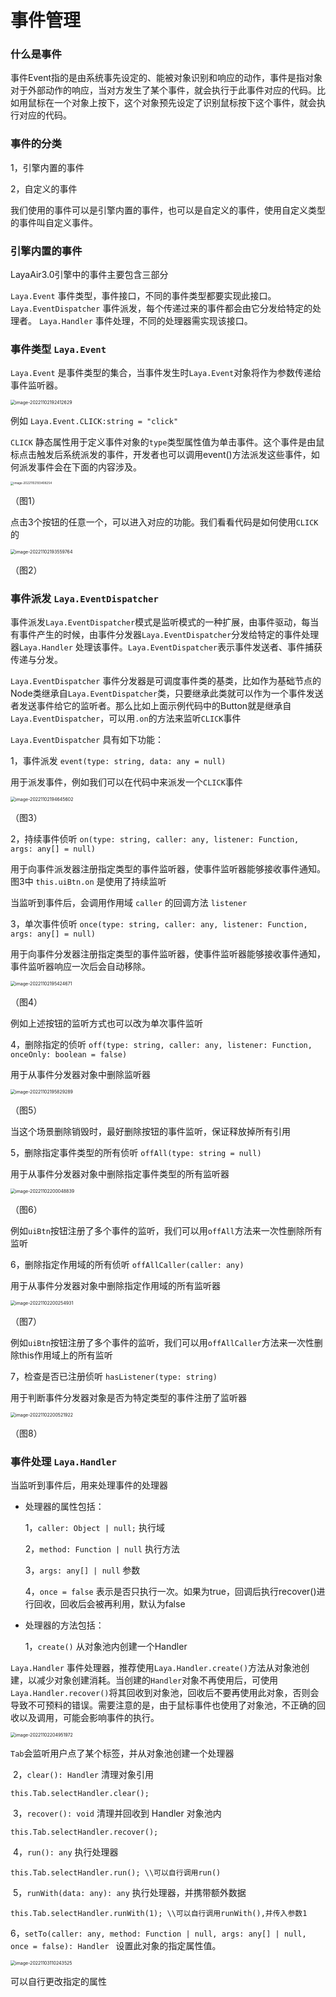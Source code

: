 # 事件管理

### 什么是事件

事件Event指的是由系统事先设定的、能被对象识别和响应的动作，事件是指对象对于外部动作的响应，当对方发生了某个事件，就会执行于此事件对应的代码。比如用鼠标在一个对象上按下，这个对象预先设定了识别鼠标按下这个事件，就会执行对应的代码。

### 事件的分类

1，引擎内置的事件

2，自定义的事件

我们使用的事件可以是引擎内置的事件，也可以是自定义的事件，使用自定义类型的事件叫自定义事件。

### 引擎内置的事件

LayaAir3.0引擎中的事件主要包含三部分

`Laya.Event` 事件类型，事件接口，不同的事件类型都要实现此接口。
`Laya.EventDispatcher` 事件派发，每个传递过来的事件都会由它分发给特定的处理者。
`Laya.Handler` 事件处理，不同的处理器需实现该接口。

### 事件类型 `Laya.Event`

`Laya.Event` 是事件类型的集合，当事件发生时`Laya.Event`对象将作为参数传递给事件监听器。

<img src="images/1.png" alt="image-20221102192412629" style="zoom: 50%;" /> 

例如 `Laya.Event.CLICK:string = "click"`

`CLICK` 静态属性用于定义事件对象的`type`类型属性值为单击事件。这个事件是由鼠标点击触发后系统派发的事件，开发者也可以调用event()方法派发这些事件，如何派发事件会在下面的内容涉及。

<img src="images/2.png" alt="image-20221102193408254" style="zoom: 33%;" /> 

（图1）

点击3个按钮的任意一个，可以进入对应的功能。我们看看代码是如何使用`CLICK` 的

<img src="images/3.png" alt="image-20221102193559764" style="zoom: 50%;" /> 

（图2）

### 事件派发 `Laya.EventDispatcher` 

事件派发`Laya.EventDispatcher`模式是监听模式的一种扩展，由事件驱动，每当有事件产生的时候，由事件分发器`Laya.EventDispatcher`分发给特定的事件处理器`Laya.Handler` 处理该事件。`Laya.EventDispatcher`表示事件发送者、事件捕获传递与分发。

`Laya.EventDispatcher` 事件分发器是可调度事件类的基类，比如作为基础节点的Node类继承自`Laya.EventDispatcher`类，只要继承此类就可以作为一个事件发送者发送事件给它的监听者。那么比如上面示例代码中的Button就是继承自`Laya.EventDispatcher`，可以用`.on`的方法来监听`CLICK`事件

`Laya.EventDispatcher` 具有如下功能：

1，事件派发 `event(type: string, data: any = null)`

用于派发事件，例如我们可以在代码中来派发一个`CLICK`事件

<img src="images/4.png" alt="image-20221102194645602" style="zoom:50%;" /> 

（图3）

2，持续事件侦听 `on(type: string, caller: any, listener: Function, args: any[] = null)`

用于向事件派发器注册指定类型的事件监听器，使事件监听器能够接收事件通知。图3中 `this.uiBtn.on` 是使用了持续监听

当监听到事件后，会调用作用域 `caller` 的回调方法 `listener`

3，单次事件侦听 `once(type: string, caller: any, listener: Function, args: any[] = null)`

用于向事件分发器注册指定类型的事件监听器，使事件监听器能够接收事件通知，事件监听器响应一次后会自动移除。

<img src="images/5.png" alt="image-20221102195424671" style="zoom:50%;" /> 

（图4）

例如上述按钮的监听方式也可以改为单次事件监听

4，删除指定的侦听 `off(type: string, caller: any, listener: Function, onceOnly: boolean = false)`

用于从事件分发器对象中删除监听器

 <img src="images/6.png" alt="image-20221102195829289" style="zoom:50%;" />

（图5）

当这个场景删除销毁时，最好删除按钮的事件监听，保证释放掉所有引用

5，删除指定事件类型的所有侦听 `offAll(type: string = null)`

用于从事件分发器对象中删除指定事件类型的所有监听器

<img src="images/7.png" alt="image-20221102200048839" style="zoom:50%;" /> 

（图6） 

例如`uiBtn`按钮注册了多个事件的监听，我们可以用`offAll`方法来一次性删除所有监听 

6，删除指定作用域的所有侦听 `offAllCaller(caller: any)`

用于从事件分发器对象中删除指定作用域的所有监听器

<img src="images/8.png" alt="image-20221102200254931" style="zoom:50%;" /> 

（图7）

例如`uiBtn`按钮注册了多个事件的监听，我们可以用`offAllCaller`方法来一次性删除this作用域上的所有监听  

7，检查是否已注册侦听 `hasListener(type: string)`

用于判断事件分发器对象是否为特定类型的事件注册了监听器

<img src="images/9.png" alt="image-20221102200521922" style="zoom:50%;" /> 

（图8）

### 事件处理 `Laya.Handler`

当监听到事件后，用来处理事件的处理器

- 处理器的属性包括：

  1，`caller: Object | null;` 执行域

  2，`method: Function | null` 执行方法

  3，`args: any[] | null` 参数

  4，`once = false` 表示是否只执行一次。如果为true，回调后执行recover()进行回收，回收后会被再利用，默认为false

- 处理器的方法包括：

  1，`create()`	从对象池内创建一个Handler

`Laya.Handler` 事件处理器，推荐使用`Laya.Handler.create()`方法从对象池创建，以减少对象创建消耗。当创建的`Handler`对象不再使用后，可使用`Laya.Handler.recover()`将其回收到对象池，回收后不要再使用此对象，否则会导致不可预料的错误。需要注意的是，由于鼠标事件也使用了对象池，不正确的回收以及调用，可能会影响事件的执行。

<img src="images/10.png" alt="image-20221102204951972" style="zoom: 50%;" /> 

`Tab`会监听用户点了某个标签，并从对象池创建一个处理器

​	2，`clear(): Handler`	清理对象引用

```
this.Tab.selectHandler.clear();  
```

​	3，`recover(): void`	清理并回收到 Handler 对象池内

```
this.Tab.selectHandler.recover();
```

​	4，`run(): any`	执行处理器

```
this.Tab.selectHandler.run(); \\可以自行调用run()
```

​	5，`runWith(data: any): any` 	执行处理器，并携带额外数据

```
this.Tab.selectHandler.runWith(1); \\可以自行调用runWith(),并传入参数1
```

​	6，`setTo(caller: any, method: Function | null, args: any[] | null, once = false): Handler `	设置此对象的指定属性值。

<img src="images/11.png" alt="image-20221103110243525" style="zoom:50%;" /> 

可以自行更改指定的属性





